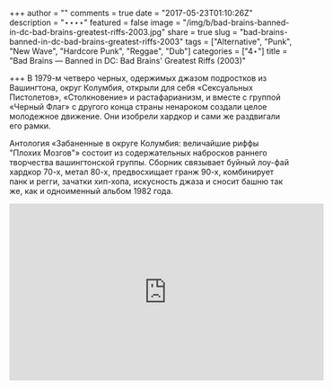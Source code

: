 +++
author = ""
comments = true
date = "2017-05-23T01:10:26Z"
description = "⋆⋆⋆⋆"
featured = false
image = "/img/b/bad-brains-banned-in-dc-bad-brains-greatest-riffs-2003.jpg"
share = true
slug = "bad-brains-banned-in-dc-bad-brains-greatest-riffs-2003"
tags = ["Alternative", "Punk", "New Wave", "Hardcore Punk", "Reggae", "Dub"]
categories = ["4⋆"]
title = "Bad Brains — Banned in DC: Bad Brains' Greatest Riffs (2003)"

+++
В 1979-м четверо черных, одержимых джазом подростков из Вашингтона, округ Колумбия, открыли  для себя «Сексуальных Пистолетов», «Столкновение» и растафарианизм, и вместе с группой «Черный Флаг» с другого конца страны ненароком создали целое молодежное движение. Они изобрели хардкор и сами же раздвигали его рамки.

Антология «Забаненные в округе Колумбия: величайшие риффы "Плохих Мозгов"» состоит из содержательных набросков раннего творчества вашингтонской группы. Сборник связывает буйный лоу-фай хардкор 70-х, метал 80-х, предвосхищает гранж 90-х, комбинирует панк и регги, зачатки хип-хопа, искусность джаза и сносит башню так же, как и одноименный альбом 1982 года.

<iframe width="560" height="315" src="https://www.youtube.com/embed/6unSWZ3t_70" frameborder="0" allowfullscreen></iframe>